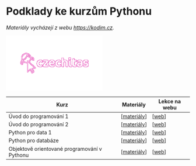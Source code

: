 # Podklady ke kurzům Pythonu
_Materiály vycházejí z webu https://kodim.cz._

<!-- <div align=left> -->
  <img src="czechitas-logo.gif" title="Czechitas" alt="Czechitas" height="150"/>
<!-- </div> -->





Kurz | Materiály | Lekce na webu
---------|----------|---------
Úvod do programování 1 | [[materiály](uvod-do-programovani-1)] | [[web](https://kodim.cz/kurzy/uvod-do-progr-1)]
Úvod do programování 2 | [[materiály](uvod-do-programovani-2)] | [[web](https://kodim.cz/kurzy/uvod-do-progr-2)]
Python pro data 1 | [[materiály](python-pro-data-1)] | [[web](https://kodim.cz/kurzy/python-data-1)]
Python pro databáze | [[materiály](python-pro-databaze)] | [[web](https://kodim.cz/kurzy/python-pro-databaze)]
Objektově orientované programování v Pythonu | [[materiály](python-oop)] | [[web](https://kodim.cz/kurzy/python-oop)]